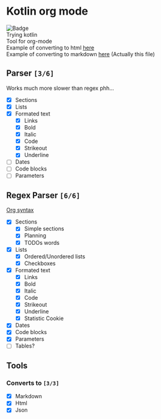 
# Kotlin org mode
![Badge](https://github.com/iliayar/kotlin-org-mode/workflows/Build/badge.svg)  \
Trying kotlin \
Tool for org-mode \
Example of converting to html [here](README.html)  \
Example of converting to markdown [here](README.md) (Actually this file)

## Parser `[3/6]`
Works much more slower than regex phh...
- [X] Sections
- [X] Lists
- [X] Formated text
    - [X] Links
  - [X] Bold
  - [X] Italic
  - [X] Code
  - [X] Strikeout
  - [X] Underline
- [ ] Dates
- [ ] Code blocks
- [ ] Parameters

## Regex Parser `[6/6]`
[Org syntax](https://orgmode.org/worg/dev/org-syntax.html)
- [X] Sections
    - [X] Simple sections
  - [X] Planning
  - [X] TODOs words
- [X] Lists
    - [X] Ordered/Unordered lists
  - [X] Checkboxes
- [X] Formated text
    - [X] Links
  - [X] Bold
  - [X] Italic
  - [X] Code
  - [X] Strikeout
  - [X] Underline
  - [X] Statistic Cookie
- [X] Dates
- [X] Code blocks
- [X] Parameters
- [ ] Tables?

## Tools

### Converts to `[3/3]`
- [X] Markdown
- [X] Html
- [X] Json
